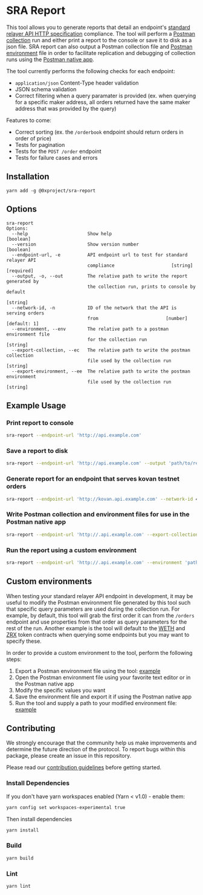 # SRA Report

This tool allows you to generate reports that detail an endpoint's [standard relayer API HTTP specification](https://github.com/0xProject/standard-relayer-api/blob/master/http/v0.md) compliance. The tool will perform a [Postman collection](https://www.getpostman.com/docs/v6/postman/collections/creating_collections) run and either print a report to the console or save it to disk as a json file. SRA report can also output a Postman collection file and [Postman environment](https://www.getpostman.com/docs/v6/postman/environments_and_globals/manage_environments) file in order to facilitate replication and debugging of collection runs using the [Postman native app](https://www.getpostman.com/docs/v6/postman/launching_postman/installation_and_updates).

The tool currently performs the following checks for each endpoint:

*   `application/json` Content-Type header validation
*   JSON schema validation
*   Correct filtering when a query paramater is provided (ex. when querying for a specific maker address, all orders returned have the same maker address that was provided by the query)

Features to come:

*   Correct sorting (ex. the `/orderbook` endpoint should return orders in order of price)
*   Tests for pagination
*   Tests for the `POST /order` endpoint
*   Tests for failure cases and errors

## Installation

`yarn add -g @0xproject/sra-report`

## Options

```
sra-report
Options:
  --help                      Show help                                [boolean]
  --version                   Show version number                      [boolean]
  --endpoint-url, -e          API endpoint url to test for standard relayer API
                              compliance                     [string] [required]
  --output, -o, --out         The relative path to write the report generated by
                              the collection run, prints to console by default
                                                                        [string]
  --network-id, -n            ID of the network that the API is serving orders
                              from                         [number] [default: 1]
  --environment, --env        The relative path to a postman environment file
                              for the collection run                    [string]
  --export-collection, --ec   The relative path to write the postman collection
                              file used by the collection run           [string]
  --export-environment, --ee  The relative path to write the postman environment
                              file used by the collection run           [string]
```

## Example Usage

### Print report to console

```bash
sra-report --endpoint-url 'http://api.example.com'
```

### Save a report to disk

```bash
sra-report --endpoint-url 'http://api.example.com' --output 'path/to/report.json'
```

### Generate report for an endpoint that serves kovan testnet orders

```bash
sra-report --endpoint-url 'http://kovan.api.example.com' --network-id 42
```

### Write Postman collection and environment files for use in the Postman native app

```bash
sra-report --endpoint-url 'http://.api.example.com' --export-collection 'path/to/collection.json' --export-environment 'path/to/environment.json'
```

### Run the report using a custom environment

```bash
sra-report --endpoint-url 'http://.api.example.com' --environment 'path/to/custom/environment.json'
```

## Custom environments

When testing your standard relayer API endpoint in development, it may be useful to modify the Postman environment file generated by this tool such that specific query parameters are used during the collection run. For example, by default, this tool will grab the first order it can from the `/orders` endpoint and use properties from that order as query parameters for the rest of the run. Another example is the tool will default to the [WETH](https://etherscan.io/address/0xc02aaa39b223fe8d0a0e5c4f27ead9083c756cc2) and [ZRX](https://etherscan.io/address/0xe41d2489571d322189246dafa5ebde1f4699f498) token contracts when querying some endpoints but you may want to specify these.

In order to provide a custom environment to the tool, perform the following steps:

1.  Export a Postman environment file using the tool: [example](#Write-Postman-collection-and-environment-files-for-use-in-the-Postman-native-app)
2.  Open the Postman environment file using your favorite text editor or in the Postman native app
3.  Modify the specific values you want
4.  Save the environment file and export it if using the Postman native app
5.  Run the tool and supply a path to your modified environment file: [example](#Run-the-report-using-a-custom-environment)

## Contributing

We strongly encourage that the community help us make improvements and determine the future direction of the protocol. To report bugs within this package, please create an issue in this repository.

Please read our [contribution guidelines](../../CONTRIBUTING.md) before getting started.

### Install Dependencies

If you don't have yarn workspaces enabled (Yarn < v1.0) - enable them:

```bash
yarn config set workspaces-experimental true
```

Then install dependencies

```bash
yarn install
```

### Build

```bash
yarn build
```

### Lint

```bash
yarn lint
```
